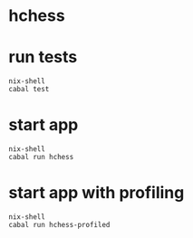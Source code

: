 # hchess

# run tests

    nix-shell
    cabal test

# start app

    nix-shell
    cabal run hchess
    
    
# start app with profiling

    nix-shell
    cabal run hchess-profiled
